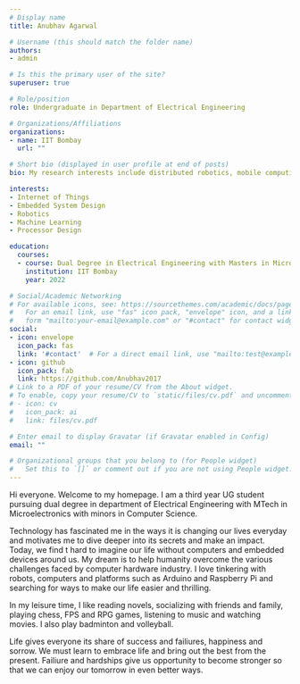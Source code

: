 ```yaml
---
# Display name
title: Anubhav Agarwal

# Username (this should match the folder name)
authors:
- admin

# Is this the primary user of the site?
superuser: true

# Role/position
role: Undergraduate in Department of Electrical Engineering

# Organizations/Affiliations
organizations:
- name: IIT Bombay
  url: ""

# Short bio (displayed in user profile at end of posts)
bio: My research interests include distributed robotics, mobile computing and programmable matter.

interests:
- Internet of Things
- Embedded System Design
- Robotics
- Machine Learning
- Processor Design

education:
  courses:
  - course: Dual Degree in Electrical Engineering with Masters in Microelectronics
    institution: IIT Bombay
    year: 2022

# Social/Academic Networking
# For available icons, see: https://sourcethemes.com/academic/docs/page-builder/#icons
#   For an email link, use "fas" icon pack, "envelope" icon, and a link in the
#   form "mailto:your-email@example.com" or "#contact" for contact widget.
social:
- icon: envelope
  icon_pack: fas
  link: '#contact'  # For a direct email link, use "mailto:test@example.org".
- icon: github
  icon_pack: fab
  link: https://github.com/Anubhav2017
# Link to a PDF of your resume/CV from the About widget.
# To enable, copy your resume/CV to `static/files/cv.pdf` and uncomment the lines below.
# - icon: cv
#   icon_pack: ai
#   link: files/cv.pdf

# Enter email to display Gravatar (if Gravatar enabled in Config)
email: ""

# Organizational groups that you belong to (for People widget)
#   Set this to `[]` or comment out if you are not using People widget.
---
```


Hi everyone. Welcome to my homepage. I am a third year UG student pursuing dual degree in department of Electrical Engineering with MTech in Microelectronics with minors in Computer Science.

Technology has fascinated me in the ways it is changing our lives everyday and motivates me to dive deeper into its secrets and make an impact. Today, we find t hard to imagine our life without computers and embedded devices around us. My dream is to help humanity overcome the various challenges faced by computer hardware industry. I love tinkering with robots, computers and platforms such as Arduino and Raspberry Pi and searching for ways to make our life easier and thrilling.

In my leisure time, I like reading novels, socializing with friends and family, playing chess, FPS and RPG games, listening to music and watching movies. I also play badminton and volleyball.

Life gives everyone its share of success and failiures, happiness and sorrow. We must learn to embrace life and bring out the best from the present. Failiure and hardships give us opportunity to become stronger so that we can enjoy our tomorrow in even better ways.   

